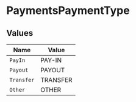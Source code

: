 # PaymentsPaymentType


## Values

| Name       | Value      |
| ---------- | ---------- |
| `PayIn`    | PAY-IN     |
| `Payout`   | PAYOUT     |
| `Transfer` | TRANSFER   |
| `Other`    | OTHER      |